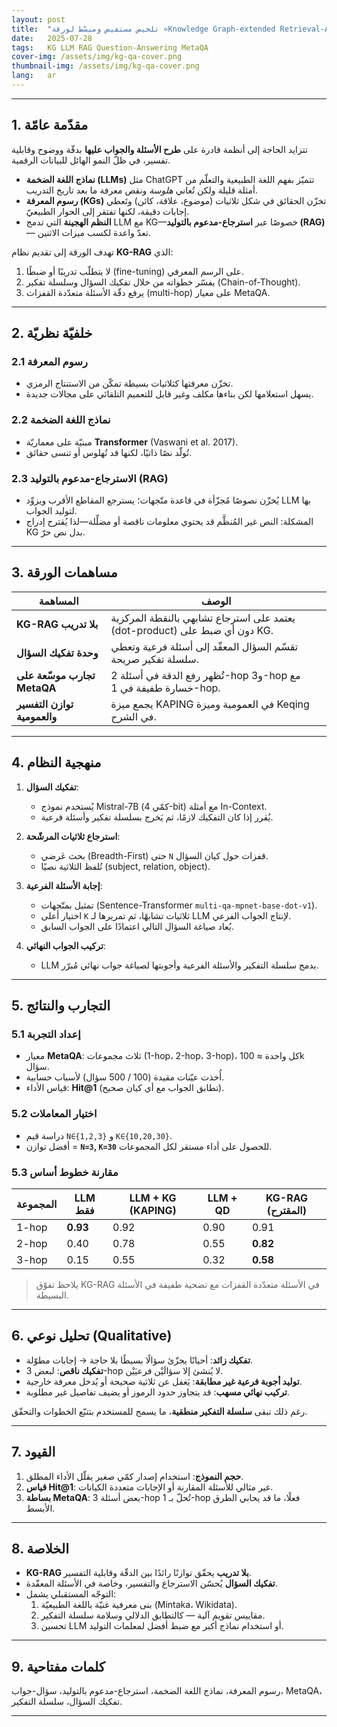 ```yaml
---
layout: post
title:  "تلخيص مستفيض ومبسّط لورقة «Knowledge Graph-extended Retrieval-Augmented Generation for Question Answering»"
date:   2025-07-28
tags:   KG LLM RAG Question-Answering MetaQA
cover-img: /assets/img/kg-qa-cover.png
thumbnail-img: /assets/img/kg-qa-cover.png
lang:   ar
---
```


---

## 1. مقدّمة عامّة
تتزايد الحاجة إلى أنظمة قادرة على **طرح الأسئلة والجواب عليها** بدقّة ووضوح وقابلية تفسير، في ظلّ النمو الهائل للبيانات الرقمية.  
- **نماذج اللغة الضخمة (LLMs)** مثل ChatGPT تتميّز بفهم اللغة الطبيعية والتعلّم من أمثلة قليلة ولكن تُعاني _هلوسة_ ونقص معرفة ما بعد تاريخ التدريب.  
- **رسوم المعرفة (KGs)** تخزّن الحقائق في شكل ثلاثيات (موضوع، علاقة، كائن) وتَعطي إجابات دقيقة، لكنها تفتقر إلى الحوار الطبيعيّ.  
- **النظم الهجينة** التي تدمج LLM مع KG—خصوصًا عبر **استرجاع-مدعوم بالتوليد (RAG)**— تعدّ واعدة لكسب ميزات الاثنين.

تهدف الورقة إلى تقديم نظام **KG-RAG** الذي:  
1. لا يتطلّب تدريبًا أو ضبطًا (fine-tuning) على الرسم المعرفي.  
2. يفسّر خطواته من خلال تفكيك السؤال وسلسلة تفكير (Chain-of-Thought).  
3. يرفع دقّة الأسئلة متعدّدة القفزات (multi-hop) على معيار MetaQA.

---

## 2. خلفيّة نظريّة

### 2.1 رسوم المعرفة
- تخزّن معرفتها كثلاثيات بسيطة تمكّن من الاستنتاج الرمزي.
- يسهل استعلامها لكن بناءها مكلف وغير قابل للتعميم التلقائي على مجالات جديدة.

### 2.2 نماذج اللغة الضخمة
- مبنيّة على معماريّة **Transformer** (Vaswani et al. 2017).  
- تُولّد نصًا ذاتيًا، لكنها قد تُهلوس أو تنسى حقائق.

### 2.3 الاسترجاع-مدعوم بالتوليد (RAG)
- يُخزّن نصوصًا مُجزّأة في قاعدة متّجهات؛ يسترجع المقاطع الأقرب ويزوِّد LLM بها لتوليد الجواب.  
- المشكلة: النص غير المُنظَّم قد يحتوي معلومات ناقصة أو مضلِّلة—لذا يُقترح إدراج KG بدل نص حرّ.

---

## 3. مساهمات الورقة

| المساهمة | الوصف |
|----------|-------|
| **KG-RAG بلا تدريب** | يعتمد على استرجاع تشابهي بالنقطة المركزية (dot-product) دون أي ضبط على KG. |
| **وحدة تفكيك السؤال** | تقسّم السؤال المعقّد إلى أسئلة فرعية وتعطي سلسلة تفكير صريحة. |
| **تجارب موسّعة على MetaQA** | تُظهر رفع الدقة في أسئلة 2-hop و3-hop مع خسارة طفيفة في 1-hop. |
| **توازن التفسير والعمومية** | يجمع ميزة KAPING في العمومية وميزة Keqing في الشرح. |

---

## 4. منهجية النظام

1. **تفكيك السؤال**:  
   - يُستخدم نموذج Mistral-7B (كمّي 4-bit) مع أمثلة In-Context.  
   - يُقرر إذا كان التفكيك لازمًا، ثم يَخرج بسلسلة تفكير وأسئلة فرعية.

2. **استرجاع ثلاثيات المرشّحة**:  
   - بحث عَرضي (Breadth-First) حتى `N` قفزات حول كيان السؤال.  
   - تُلفظ الثلاثية نصيًا (subject, relation, object).

3. **إجابة الأسئلة الفرعية**:  
   - تمثيل بمتّجهات (Sentence-Transformer `multi-qa-mpnet-base-dot-v1`).  
   - اختيار أعلى `K` ثلاثيات تشابهًا، ثم تمريرها لـ LLM لإنتاج الجواب الفرعي.  
   - يُعاد صياغة السؤال التالي اعتمادًا على الجواب السابق.

4. **تركيب الجواب النهائي**:  
   - LLM يدمج سلسلة التفكير والأسئلة الفرعية وأجوبتها لصياغة جواب نهائي مُبرّر.

---

## 5. التجارب والنتائج

### 5.1 إعداد التجربة
- معيار **MetaQA**: ثلاث مجموعات (1-hop، 2-hop، 3-hop)، كل واحدة ≈ 100k سؤال.  
- أُخذت عيّنات مقيدة (100 / 500 سؤال) لأسباب حسابية.  
- قياس الأداء: **Hit@1** (تطابق الجواب مع أي كيان صحيح).

### 5.2 اختيار المعاملات
- دراسة قيم `N∈{1,2,3}` و `K∈{10,20,30}`.  
- أفضل توازن = **`N=3`, `K=30`** للحصول على أداء مستقر لكل المجموعات.

### 5.3 مقارنة خطوط أساس
| المجموعة | LLM فقط | LLM + KG (KAPING) | LLM + QD | **KG-RAG (المقترح)** |
|-----------|---------|-------------------|----------|-----------------------|
| 1-hop | **0.93** | 0.92 | 0.90 | 0.91 |
| 2-hop | 0.40 | 0.78 | 0.55 | **0.82** |
| 3-hop | 0.15 | 0.55 | 0.32 | **0.58** |

> يلاحظ تفوّق KG-RAG في الأسئلة متعدّدة القفزات مع تضحية طفيفة في الأسئلة البسيطة.

---

## 6. تحليل نوعي (Qualitative)

- **تفكيك زائد**: أحيانًا يجزّئ سؤالًا بسيطًا بلا حاجة → إجابات مطوّلة.  
- **تفكيك ناقص**: لبعض 3-hop لا يُنشئ إلا سؤالَيْن فرعيَيْن.  
- **توليد أجوبة فرعية غير مطابقة**: يَغفل عن ثلاثية صحيحة أو يُدخل معرفة خارجية.  
- **تركيب نهائي مسهب**: قد يتجاوز حدود الرموز أو يضيف تفاصيل غير مطلوبة.

رغم ذلك تبقى **سلسلة التفكير منطقية**، ما يسمح للمستخدم بتتبّع الخطوات والتحقّق.

---

## 7. القيود

1. **حجم النموذج**: استخدام إصدار كمّي صغير يقلّل الأداء المطلق.  
2. **قياس Hit@1**: غير مثالي للأسئلة المقارنة أو الإجابات متعددة الكيانات.  
3. **بساطة MetaQA**: بعض أسئلة 3-hop تُحلّ بـ 1-hop فعلًا، ما قد يحابي الطرق الأبسط.

---

## 8. الخلاصة

- **KG-RAG بلا تدريب** يحقّق توازنًا رائدًا بين الدقّة وقابلية التفسير.  
- **تفكيك السؤال** يُحسّن الاسترجاع والتفسير، وخاصة في الأسئلة المعقّدة.  
- التوجّه المستقبلي يشمل:  
  1. بنى معرفية غنيّة باللغة الطبيعيّة (Mintaka، Wikidata).  
  2. مقاييس تقويم آلية — كالتطابق الدلالي وسلامة سلسلة التفكير.  
  3. تحسين LLM أو استخدام نماذج أكبر مع ضبط أفضل لمعلمات التوليد.

---

## 9. كلمات مفتاحية
رسوم المعرفة، نماذج اللغة الضخمة، استرجاع-مدعوم بالتوليد، سؤال-جواب، MetaQA، تفكيك السؤال، سلسلة التفكير.

---
